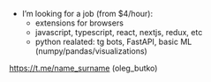 - I’m looking for a job (from $4/hour):
  - extensions for browsers
  - javascript, typescript, react, nextjs, redux, etc
  - python realated: tg bots, FastAPI, basic ML (numpy/pandas/visualizations)
  
<!---
oleg-butko/oleg-butko is a ✨ special ✨ repository because its `README.md` (this file) appears on your GitHub profile.
You can click the Preview link to take a look at your changes.
--->
https://t.me/name_surname (oleg_butko)
